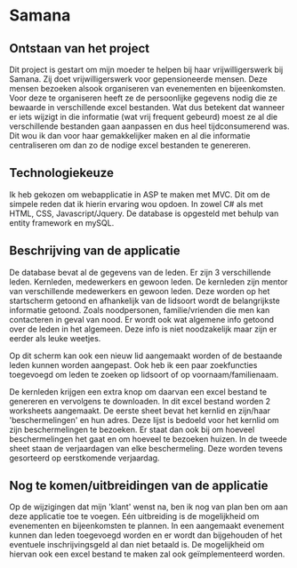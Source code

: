 # Samana



Ontstaan van het project
------------------------
Dit project is gestart om mijn moeder te helpen bij haar vrijwilligerswerk bij Samana. Zij doet vrijwilligerswerk voor gepensioneerde mensen. Deze mensen bezoeken alsook organiseren van evenementen en bijeenkomsten. Voor deze te organiseren heeft ze de persoonlijke gegevens nodig die ze bewaarde in verschillende excel bestanden. Wat dus betekent dat wanneer er iets wijzigt in die informatie (wat vrij frequent gebeurd) moest ze al die verschillende bestanden gaan aanpassen en dus heel tijdconsumerend was. Dit wou ik dan voor haar gemakkelijker maken en al die informatie centraliseren om dan zo de nodige excel bestanden te genereren. 



Technologiekeuze
----------------
Ik heb gekozen om webapplicatie in ASP te maken met MVC. Dit om de simpele reden dat ik hierin ervaring wou opdoen. In zowel C# als met HTML, CSS, Javascript/Jquery. De database is opgesteld met behulp van entity framework en mySQL. 



Beschrijving van de applicatie
------------------------------
De database bevat al de gegevens van de leden. Er zijn 3 verschillende leden. Kernleden, medewerkers en gewoon leden. De kernleden zijn mentor van verschillende medewerkers en gewoon leden. Deze worden op het startscherm getoond en afhankelijk van de lidsoort wordt de belangrijkste informatie getoond. Zoals noodpersonen, familie/vrienden die men kan contacteren in geval van nood. Er wordt ook wat algemene info getoond over de leden in het algemeen. Deze info is niet noodzakelijk maar zijn er eerder als leuke weetjes.

Op dit scherm kan ook een nieuw lid aangemaakt worden of de bestaande leden kunnen worden aangepast. Ook heb ik een paar zoekfuncties toegevoegd om leden te zoeken op lidsoort of op voornaam/familienaam.

De kernleden krijgen een extra knop om daarvan een excel bestand te genereren en vervolgens te downloaden. In dit excel bestand worden 2 worksheets aangemaakt. 
De eerste sheet bevat het kernlid en zijn/haar 'beschermelingen' en hun adres. Deze lijst is bedoeld voor het kernlid om zijn beschermelingen te bezoeken. Er staat dan ook bij om hoeveel beschermelingen het gaat en om hoeveel te bezoeken huizen.
In de tweede sheet staan de verjaardagen van elke beschermeling. Deze worden tevens gesorteerd op eerstkomende verjaardag. 



Nog te komen/uitbreidingen van de applicatie
--------------------------------------------
Op de wijzigingen dat mijn 'klant' wenst na, ben ik nog van plan ben om aan deze applicatie toe te voegen. Eén uitbreiding is de mogelijkheid om evenementen en bijeenkomsten te plannen. In een aangemaakt evenement kunnen dan leden toegevoegd worden en er wordt dan bijgehouden of het eventuele inschrijvingsgeld al dan niet betaald is. De mogelijkheid om hiervan ook een excel bestand te maken zal ook geïmplementeerd worden.
